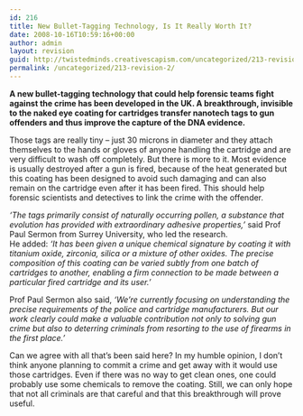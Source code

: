 ```yaml
---
id: 216
title: New Bullet-Tagging Technology, Is It Really Worth It?
date: 2008-10-16T10:59:16+00:00
author: admin
layout: revision
guid: http://twistedminds.creativescapism.com/uncategorized/213-revision-2/
permalink: /uncategorized/213-revision-2/
---
```

<p class="dropcap-first">
  <strong>A new bullet-tagging technology that could help forensic teams fight against the crime has been developed in the UK. A breakthrough, invisible to the naked eye coating for cartridges transfer nanotech tags to gun offenders and thus improve the capture of the DNA evidence.</strong>
</p>

Those tags are really tiny – just 30 microns in diameter and they attach themselves to the hands or gloves of anyone handling the cartridge and are very difficult to wash off completely. But there is more to it. Most evidence is usually destroyed after a gun is fired, because of the heat generated but this coating has been designed to avoid such damaging and can also remain on the cartridge even after it has been fired. This should help forensic scientists and detectives to link the crime with the offender.

_‘The tags primarily consist of naturally occurring pollen, a substance that evolution has provided with extraordinary adhesive properties,&#8217;_ said Prof Paul Sermon from Surrey University, who led the research.  
He added: _‘It has been given a unique chemical signature by coating it with titanium oxide, zirconia, silica or a mixture of other oxides. The precise composition of this coating can be varied subtly from one batch of cartridges to another, enabling a firm connection to be made between a particular fired cartridge and its user.’_ 

Prof Paul Sermon also said, _‘We’re currently focusing on understanding the precise requirements of the police and cartridge manufacturers. But our work clearly could make a valuable contribution not only to solving gun crime but also to deterring criminals from resorting to the use of firearms in the first place.’_ 

Can we agree with all that&#8217;s been said here? In my humble opinion, I don&#8217;t think anyone planning to commit a crime and get away with it would use those cartridges. Even if there was no way to get clean ones, one could probably use some chemicals to remove the coating. Still, we can only hope that not all criminals are that careful and that this breakthrough will prove useful.